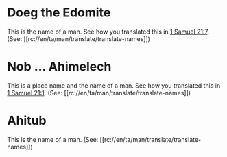 # Doeg the Edomite

This is the name of a man. See how you translated this in [1 Samuel 21:7](../21/07.md). (See: [[rc://en/ta/man/translate/translate-names]])

# Nob ... Ahimelech

This is a place name and the name of a man. See how you translated this in [1 Samuel 21:1](../21/01.md). (See: [[rc://en/ta/man/translate/translate-names]])

# Ahitub

This is the name of a man. (See: [[rc://en/ta/man/translate/translate-names]])

